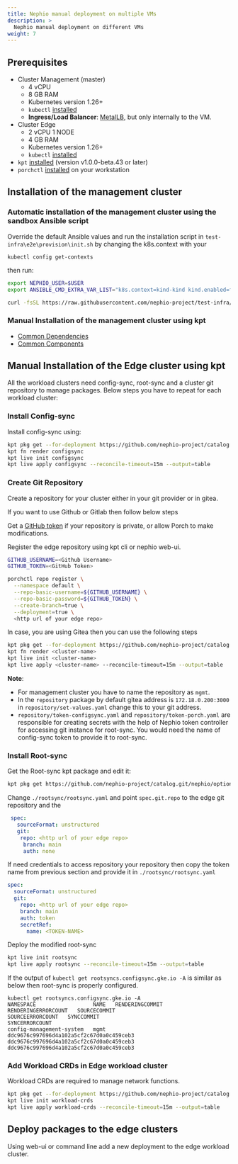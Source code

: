 ```yaml
---
title: Nephio manual deployment on multiple VMs
description: >
  Nephio manual deployment on different VMs
weight: 7
---
```


## Prerequisites
* Cluster Management (master)
  * 4 vCPU
  * 8 GB RAM
  * Kubernetes version 1.26+
  * `kubectl` [installed ](https://kubernetes.io/docs/tasks/tools/install-kubectl-linux/)
  * **Ingress/Load Balancer**: [MetalLB](https://metallb.universe.tf/), but only internally to the VM.
* Cluster Edge
  * 2 vCPU 1 NODE
  * 4 GB RAM
  * Kubernetes version 1.26+
  * `kubectl` [installed ](https://kubernetes.io/docs/tasks/tools/install-kubectl-linux/)
* `kpt` [installed](https://kpt.dev/installation/kpt-cli) (version v1.0.0-beta.43 or later)
* `porchctl` [installed](https://github.com/nephio-project/porch/blob/main/docs/porchctl-cli-guide.md) on your workstation

## Installation of the management cluster

### Automatic installation of the management cluster using the sandbox Ansible script

Override the default Ansible values and run the installation script in 
`test-infra\e2e\provision\init.sh` by changing the k8s.context with your

```
kubectl config get-contexts
```

then run:

```bash
export NEPHIO_USER=$USER
export ANSIBLE_CMD_EXTRA_VAR_LIST="k8s.context=kind-kind kind.enabled=false host_min_vcpu=4 host_min_cpu_ram=8"

curl -fsSL https://raw.githubusercontent.com/nephio-project/test-infra/main/e2e/provision/init.sh | sudo -E bash
```

### Manual Installation of the management cluster using kpt

- [Common Dependencies](/content/en/docs/guides/install-guides/common-dependencies.md)
- [Common Components](/content/en/docs/guides/install-guides/common-components.md)

## Manual Installation of the Edge cluster using kpt

All the workload clusters need config-sync, root-sync and a cluster git repository to manage packages. Below steps you have to repeat for each workload cluster:

### Install Config-sync

Install config-sync using:

```bash
kpt pkg get --for-deployment https://github.com/nephio-project/catalog.git/nephio/core/configsync@main
kpt fn render configsync
kpt live init configsync
kpt live apply configsync --reconcile-timeout=15m --output=table
```

### Create Git Repository

Create a repository for your cluster either in your git provider or in gitea. 

If you want to use Github or Gitlab then follow below steps

Get a [GitHub token](https://docs.github.com/en/authentication/keeping-your-account-and-data-secure/managing-your-personal-access-tokens#fine-grained-personal-access-tokens) if your repository is private, or allow Porch to make modifications.

Register the edge repository using kpt cli or nephio web-ui.

```bash
GITHUB_USERNAME=<Github Username>
GITHUB_TOKEN=<GitHub Token>

porchctl repo register \
  --namespace default \
  --repo-basic-username=${GITHUB_USERNAME} \
  --repo-basic-password=${GITHUB_TOKEN} \
  --create-branch=true \
  --deployment=true \
  <http url of your edge repo>
```


In case, you are using Gitea then you can use the following steps

```bash
kpt pkg get --for-deployment https://github.com/nephio-project/catalog.git/distros/sandbox/repository@main <cluster-name>
kpt fn render <cluster-name>
kpt live init <cluster-name>
kpt live apply <cluster-name> --reconcile-timeout=15m --output=table
```

**Note**: 

* For management cluster you have to name the repository as `mgmt`.
* In the `repository` package by default gitea address is `172.18.0.200:3000` in `repository/set-values.yaml` 
change this to your git address.
* `repository/token-configsync.yaml` and `repository/token-porch.yaml` are responsible for creating secrets with the help of Nephio token controller for accessing git instance for root-sync. You would need the name of config-sync token to provide it to root-sync.

### Install Root-sync

Get the Root-sync kpt package and edit it:

```bash
kpt pkg get https://github.com/nephio-project/catalog.git/nephio/optional/rootsync@main
```

Change `./rootsync/rootsync.yaml` and point `spec.git.repo` to the edge git repository and the  

```yaml
 spec:
   sourceFormat: unstructured
   git:
    repo: <http url of your edge repo>
     branch: main
     auth: none
```

If need credentials to access repository your repository then 
copy the token name from previous section and provide it in 
`./rootsync/rootsync.yaml`

```yaml
spec:
  sourceFormat: unstructured
  git:
    repo: <http url of your edge repo>
    branch: main
    auth: token
    secretRef:
      name: <TOKEN-NAME>
```

Deploy the modified root-sync

```bash
kpt live init rootsync
kpt live apply rootsync --reconcile-timeout=15m --output=table
```


If the output of `kubectl get rootsyncs.configsync.gke.io -A` 
is similar as below then root-sync is properly configured. 

```console
kubectl get rootsyncs.configsync.gke.io -A
NAMESPACE                  NAME   RENDERINGCOMMIT                            RENDERINGERRORCOUNT   SOURCECOMMIT                               SOURCEERRORCOUNT   SYNCCOMMIT                                 SYNCERRORCOUNT
config-management-system   mgmt   ddc9676c997696d4a102a5cf2c67d0a0c459ceb3                         ddc9676c997696d4a102a5cf2c67d0a0c459ceb3                      ddc9676c997696d4a102a5cf2c67d0a0c459ceb3   
```

### Add Workload CRDs in Edge workload cluster

Workload CRDs are required to manage network functions. 

```bash
kpt pkg get --for-deployment https://github.com/nephio-project/catalog.git/nephio/core/workload-crds@main
kpt live init workload-crds
kpt live apply workload-crds --reconcile-timeout=15m --output=table
```

## Deploy packages to the edge clusters

Using web-ui or command line add a new deployment to the edge workload cluster. 
